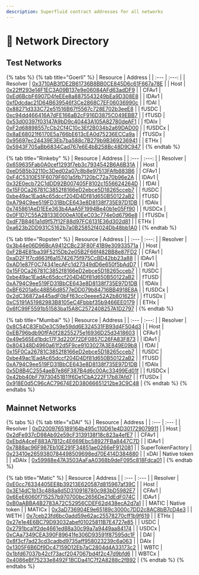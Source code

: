```yaml
---
description: Superfluid contract addresses for all networks
---
```


# 🔗 Network Directory

## Test Networks

{% tabs %}
{% tab title="Goerli" %}
| Resource | Address |
| :--- | :---: |
| Resolver | [0x3710AB3fDE2B61736B8BB0CE845D6c61F667a78E](http://goerli.etherscan.io/address/0x3710AB3fDE2B61736B8BB0CE845D6c61F667a78E) |
| Host | [0x22ff293e14F1EC3A09B137e9e06084AFd63adDF9](http://goerli.etherscan.io/address/0x22ff293e14F1EC3A09B137e9e06084AFd63adDF9) |
| CFAv1 | [0xEd6BcbF6907D4feEEe8a8875543249bEa9D308E8](http://goerli.etherscan.io/address/0xEd6BcbF6907D4feEEe8a8875543249bEa9D308E8) |
| IDAv1 | [0xfDdcdac21D64B639546f3Ce2868C7EF06036990c](http://goerli.etherscan.io/address/0xfDdcdac21D64B639546f3Ce2868C7EF06036990c) |
| fDAI | [0x88271d333C72e51516B67f5567c728E702b3eeE8](http://goerli.etherscan.io/address/0x88271d333C72e51516B67f5567c728E702b3eeE8) |
| fUSDC | [0xc94dd466416A7dFE166aB2cF916D3875C049EBB7](http://goerli.etherscan.io/address/0xc94dd466416A7dFE166aB2cF916D3875C049EBB7) |
| fTUSD | [0x53d00397f03147A9bD9c40443A105A82780deAF1](http://goerli.etherscan.io/address/0x53d00397f03147A9bD9c40443A105A82780deAF1) |
| fDAIx | [0xF2d68898557cCb2Cf4C10c3Ef2B034b2a69DAD00](http://goerli.etherscan.io/address/0xF2d68898557cCb2Cf4C10c3Ef2B034b2a69DAD00) |
| fUSDCx | [0x8aE68021f6170E5a766bE613cEA0d75236ECCa9a](http://goerli.etherscan.io/address/0x8aE68021f6170E5a766bE613cEA0d75236ECCa9a) |
| fTUSDx | [0x95697ec24439E3Eb7ba588c7B279b9B369236941](http://goerli.etherscan.io/address/0x95697ec24439E3Eb7ba588c7B279b9B369236941) |
| ETHx | [0x5943F705aBb6834Cad767e6E4bB258Bc48D9C947](https://goerli.etherscan.io/address/0x5943F705aBb6834Cad767e6E4bB258Bc48D9C947) |
{% endtab %}

{% tab title="Rinkeby" %}
| Resource | Address |
| :--- | :---: |
| Resolver | [0x659635Fab0A0cef1293f7eb3c7934542B6A6B31A](http://rinkeby.etherscan.io/address/0x659635Fab0A0cef1293f7eb3c7934542B6A6B31A) |
| Host | [0xeD5B5b32110c3Ded02a07c8b8e97513FAfb883B6](http://rinkeby.etherscan.io/address/0xeD5B5b32110c3Ded02a07c8b8e97513FAfb883B6) |
| CFAv1 | [0xF4C5310E51F6079F601a5fb7120bC72a70b96e2A](http://rinkeby.etherscan.io/address/0xF4C5310E51F6079F601a5fb7120bC72a70b96e2A) |
| IDAv1 | [0x32E0ecb72C1dDD92B007405F8102c1556624264D](http://rinkeby.etherscan.io/address/0x32E0ecb72C1dDD92B007405F8102c1556624264D) |
| fDAI | [0x15F0Ca26781C3852f8166eD2ebce5D18265cceb7](http://rinkeby.etherscan.io/address/0x15F0Ca26781C3852f8166eD2ebce5D18265cceb7) |
| fUSDC | [0xbe49ac1EadAc65dccf204D4Df81d650B50122aB2](http://rinkeby.etherscan.io/address/0xbe49ac1EadAc65dccf204D4Df81d650B50122aB2) |
| fTUSD | [0xA794C9ee519FD31BbCE643e8D8138f735E97D1DB](http://rinkeby.etherscan.io/address/0xA794C9ee519FD31BbCE643e8D8138f735E97D1DB) |
| fDAIx | [0x745861AeD1EEe363b4AaA5F1994Be40b1e05Ff90](http://rinkeby.etherscan.io/address/0x745861AeD1EEe363b4AaA5F1994Be40b1e05Ff90) |
| fUSDCx | [0x0F1D7C55A2B133E000eA10EeC03c774e0d6796e8](http://rinkeby.etherscan.io/address/0x0F1D7C55A2B133E000eA10EeC03c774e0d6796e8) |
| fTUSDx | [0xdF7B8461a1d9f57f12F88d97FC6131E36d302d81](http://rinkeby.etherscan.io/address/0xdF7B8461a1d9f57f12F88d97FC6131E36d302d81) |
| ETHx | [0xa623b2DD931C5162b7a0B25852f4024Db48bb1A0](https://rinkeby.etherscan.io/address/0xa623b2DD931C5162b7a0B25852f4024Db48bb1A0) |
{% endtab %}

{% tab title="Ropsten" %}
| Resource | Address |
| :--- | :---: |
| Resolver | [0x3b44e06D96BcA9412CBc23F80F41B9e30933571a](http://ropsten.etherscan.io/address/0x3b44e06D96BcA9412CBc23F80F41B9e30933571a) |
| Host | [0xF2B4E81ba39F5215Db2e05B2F66f482BB8e87FD2](http://ropsten.etherscan.io/address/0xF2B4E81ba39F5215Db2e05B2F66f482BB8e87FD2) |
| CFAv1 | [0xaD2F1f7cd663f6a15742675f975CcBD42bb23a88](http://ropsten.etherscan.io/address/0xaD2F1f7cd663f6a15742675f975CcBD42bb23a88) |
| IDAv1 | [0xAD1e87F0C74341ecAFc1d27349dD6e650f5bAdD7](http://ropsten.etherscan.io/address/0xAD1e87F0C74341ecAFc1d27349dD6e650f5bAdD7) |
| fDAI | [0x15F0Ca26781C3852f8166eD2ebce5D18265cceb7](http://ropsten.etherscan.io/address/0x15F0Ca26781C3852f8166eD2ebce5D18265cceb7) |
| fUSDC | [0xbe49ac1EadAc65dccf204D4Df81d650B50122aB2](http://ropsten.etherscan.io/address/0xbe49ac1EadAc65dccf204D4Df81d650B50122aB2) |
| fTUSD | [0xA794C9ee519FD31BbCE643e8D8138f735E97D1DB](http://ropsten.etherscan.io/address/0xA794C9ee519FD31BbCE643e8D8138f735E97D1DB) |
| fDAIx | [0xBF6201a6c48B56d8577eDD079b84716BB4918E8A](http://ropsten.etherscan.io/address/0xBF6201a6c48B56d8577eDD079b84716BB4918E8A) |
| fUSDCx | [0x2dC36872a445adF0bFf63cc0eeee52A2b801625f](http://ropsten.etherscan.io/address/0x2dC36872a445adF0bFf63cc0eeee52A2b801625f) |
| fTUSDx | [0xC5191A51982983B8105eC4Fbbbf35b9466EE0179](http://ropsten.etherscan.io/address/0xC5191A51982983B8105eC4Fbbbf35b9466EE0179) |
| ETHx | [0x6fC99F5591b51583ba15A8C2572408257A1D2797](https://ropsten.etherscan.io/address/0x6fC99F5591b51583ba15A8C2572408257A1D2797) |
{% endtab %}

{% tab title="Mumbai" %}
| Resource | Address |
| :--- | :---: |
| Resolver | [0x8C54C83FbDe3C59e59dd6E324531FB93d4F504d3](https://mumbai.polygonscan.com/address/0x8C54C83FbDe3C59e59dd6E324531FB93d4F504d3) |
| Host | [0xEB796bdb90fFA0f28255275e16936D25d3418603](https://mumbai.polygonscan.com/address/0xEB796bdb90fFA0f28255275e16936D25d3418603) |
| CFAv1 | [0x49e565Ed1bdc17F3d220f72DF0857C26FA83F873](https://mumbai.polygonscan.com/address/0x49e565Ed1bdc17F3d220f72DF0857C26FA83F873) |
| IDAv1 | [0x804348D4960a61f2d5F9ce9103027A3E849E09b8](https://mumbai.polygonscan.com/address/0x804348D4960a61f2d5F9ce9103027A3E849E09b8) |
| fDAI | [0x15F0Ca26781C3852f8166eD2ebce5D18265cceb7](https://mumbai.polygonscan.com/address/0x15F0Ca26781C3852f8166eD2ebce5D18265cceb7) |
| fUSDC | [0xbe49ac1EadAc65dccf204D4Df81d650B50122aB2](https://mumbai.polygonscan.com/address/0xbe49ac1EadAc65dccf204D4Df81d650B50122aB2) |
| fTUSD | [0xA794C9ee519FD31BbCE643e8D8138f735E97D1DB](https://mumbai.polygonscan.com/address/0xA794C9ee519FD31BbCE643e8D8138f735E97D1DB) |
| fDAIx | [0x5D8B4C2554aeB7e86F387B4d6c00Ac33499Ed01f](https://mumbai.polygonscan.com/address/0x5D8B4C2554aeB7e86F387B4d6c00Ac33499Ed01f) |
| fUSDCx | [0x42bb40bF79730451B11f6De1CbA222F17b87Afd7](https://mumbai.polygonscan.com/address/0x42bb40bF79730451B11f6De1CbA222F17b87Afd7) |
| fTUSDx | [0x918E0d5C96cAC79674E2D38066651212be3C9C48](https://mumbai.polygonscan.com/address/0x918E0d5C96cAC79674E2D38066651212be3C9C48) |
{% endtab %}
{% endtabs %}

## Mainnet Networks

{% tabs %}
{% tab title="xDAI" %}
| Resource | Address |
| :--- | :--- |
| Resolver | [0xD2009765189164b495c110D61e4D301729079911](https://blockscout.com/poa/xdai/address/0xD2009765189164b495c110D61e4D301729079911) |
| Host | [0x2dFe937cD98Ab92e59cF3139138f18c823a4efE7](https://blockscout.com/poa/xdai/address/0x2dFe937cD98Ab92e59cF3139138f18c823a4efE7) |
| CFAv1 | [0xEbdA4ceF883A7B12c4E669Ebc58927FBa8447C7D](https://blockscout.com/poa/xdai/address/0xEbdA4ceF883A7B12c4E669Ebc58927FBa8447C7D) |
| IDAv1 | [0x7888ac96F987Eb10E291F34851ae0266eF912081](https://blockscout.com/poa/xdai/address/0x7888ac96F987Eb10E291F34851ae0266eF912081) |
| SuperTokenFactory | [0x23410e2659380784498509698ed70E414D384880](https://blockscout.com/xdai/mainnet/address/0x23410e2659380784498509698ed70E414D384880) |
| xDAI | Native token  |
| xDAIx | [0x59988e47A3503AaFaA0368b9deF095c818Fdca01](https://blockscout.com/poa/xdai/address/0x59988e47A3503AaFaA0368b9deF095c818Fdca01) |
{% endtab %}

{% tab title="Matic" %}
| Resource | Address |
| :--- | :--- |
| Resolver | [0xE0cc76334405EE8b39213E620587d815967af39C](https://explorer-mainnet.maticvigil.com/address/0xE0cc76334405EE8b39213E620587d815967af39C) |
| Host | [0x3E14dC1b13c488a8d5D310918780c983bD5982E7](https://explorer-mainnet.maticvigil.com/address/0x3E14dC1b13c488a8d5D310918780c983bD5982E7) |
| CFAv1 | [0x6EeE6060f715257b970700bc2656De21dEdF074C](https://explorer-mainnet.maticvigil.com/address/0x6EeE6060f715257b970700bc2656De21dEdF074C) |
| IDAv1 | [0xB0aABBA4B2783A72C52956CDEF62d438ecA2d7a1](https://explorer-mainnet.maticvigil.com/address/0xB0aABBA4B2783A72C52956CDEF62d438ecA2d7a1) |
| MATIC | Native token |
| MATICx | [0x3aD736904E9e65189c3000c7DD2c8AC8bB7cD4e3](https://explorer-mainnet.maticvigil.com/address/0x3aD736904E9e65189c3000c7DD2c8AC8bB7cD4e3) |
| WETH | [0x7ceb23fd6bc0add59e62ac25578270cff1b9f619](https://explorer-mainnet.maticvigil.com/address/0x7ceB23fD6bC0adD59E62ac25578270cFf1b9f619/read-contract) |
| ETHx | [0x27e1e4E6BC79D93032abef01025811B7E4727e85](https://explorer-mainnet.maticvigil.com/address/0x27e1e4E6BC79D93032abef01025811B7E4727e85) |
| USDC | [0x2791bca1f2de4661ed88a30c99a7a9449aa84174](https://explorer-mainnet.maticvigil.com/address/0x2791bca1f2de4661ed88a30c99a7a9449aa84174/read-proxy) |
| USDCx | [0xCAa7349CEA390F89641fe306D93591f87595dc1F](https://explorer-mainnet.maticvigil.com/address/0xCAa7349CEA390F89641fe306D93591f87595dc1F) |
| DAI | [0x8f3cf7ad23cd3cadbd9735aff958023239c6a063](https://explorer-mainnet.maticvigil.com/address/0x8f3cf7ad23cd3cadbd9735aff958023239c6a063/read-proxy) |
| DAIx | [0x1305F6B6Df9Dc47159D12Eb7aC2804d4A33173c2](https://explorer-mainnet.maticvigil.com/address/0x1305F6B6Df9Dc47159D12Eb7aC2804d4A33173c2) |
| WBTC | [0x1bfd67037b42cf73acf2047067bd4f2c47d9bfd6](https://explorer-mainnet.maticvigil.com/address/0x1BFD67037B42Cf73acF2047067bd4F2C47D9BfD6/read-proxy) |
| WBTCx | [0x4086eBf75233e8492F1BCDa41C7f2A8288c2fB92](https://explorer-mainnet.maticvigil.com/address/0x4086eBf75233e8492F1BCDa41C7f2A8288c2fB92) |
{% endtab %}
{% endtabs %}




